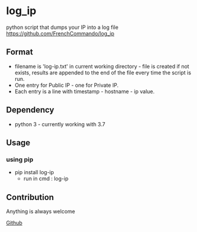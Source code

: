 # log_ip
python script that dumps your IP into a log file
https://github.com/FrenchCommando/log_ip

## Format

- filename is 'log-ip.txt' in current working directory - file is created if not exists, results are appended to the end of the file every time the script is run.
- One entry for Public IP - one for Private IP.
- Each entry is a line with timestamp - hostname - ip value.

## Dependency
- python 3 - currently working with 3.7

## Usage

### using pip
- pip install log-ip
  - run in cmd : log-ip
  
## Contribution
Anything is always welcome


[Github](https://github.com/FrenchCommando/log_ip)